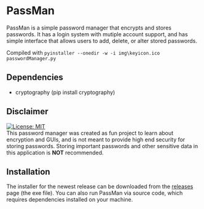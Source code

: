 # PassMan
 PassMan is a simple password manager that encrypts and stores passwords. It has a login system with mutiple account support, and has simple interface that allows users to add, delete, or alter stored passwords.

 Compiled with `pyinstaller --onedir -w -i img\keyicon.ico passwordManager.py`

## Dependencies
 - cryptography (pip install cryptography)

## Disclaimer
[![License: MIT](https://img.shields.io/badge/License-MIT-blue.svg)](https://opensource.org/licenses/MIT)  
This password manager was created as fun project to learn about encryption and GUIs, and is not meant to provide high end security for storing passwords. Storing important passwords and other sensitive data in this application is **NOT** recommended.

## Installation
The installer for the newest release can be downloaded from the [releases](https://github.com/wrrnlim/PassMan/releases) page (the exe file). You can also run PassMan via source code, which requires dependencies installed on your machine.

